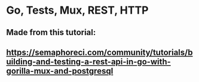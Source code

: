 # Go, Tests, Mux, REST, HTTP

## Made from this tutorial:

## https://semaphoreci.com/community/tutorials/building-and-testing-a-rest-api-in-go-with-gorilla-mux-and-postgresql
